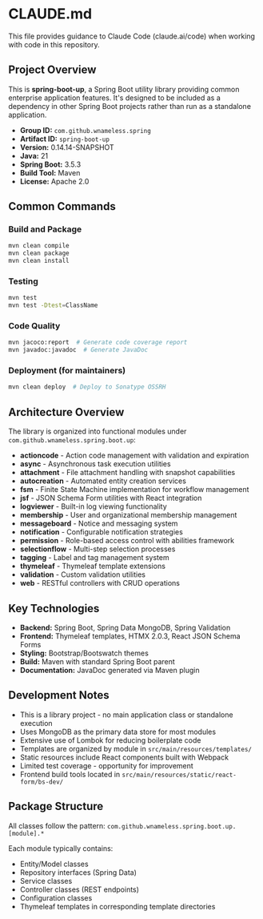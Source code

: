 # CLAUDE.md

This file provides guidance to Claude Code (claude.ai/code) when working with code in this repository.

## Project Overview

This is **spring-boot-up**, a Spring Boot utility library providing common enterprise application features. It's designed to be included as a dependency in other Spring Boot projects rather than run as a standalone application.

- **Group ID:** `com.github.wnameless.spring`
- **Artifact ID:** `spring-boot-up`
- **Version:** 0.14.14-SNAPSHOT
- **Java:** 21
- **Spring Boot:** 3.5.3
- **Build Tool:** Maven
- **License:** Apache 2.0

## Common Commands

### Build and Package
```bash
mvn clean compile
mvn clean package
mvn clean install
```

### Testing
```bash
mvn test
mvn test -Dtest=ClassName
```

### Code Quality
```bash
mvn jacoco:report  # Generate code coverage report
mvn javadoc:javadoc  # Generate JavaDoc
```

### Deployment (for maintainers)
```bash
mvn clean deploy  # Deploy to Sonatype OSSRH
```

## Architecture Overview

The library is organized into functional modules under `com.github.wnameless.spring.boot.up`:

- **actioncode** - Action code management with validation and expiration
- **async** - Asynchronous task execution utilities  
- **attachment** - File attachment handling with snapshot capabilities
- **autocreation** - Automated entity creation services
- **fsm** - Finite State Machine implementation for workflow management
- **jsf** - JSON Schema Form utilities with React integration
- **logviewer** - Built-in log viewing functionality
- **membership** - User and organizational membership management
- **messageboard** - Notice and messaging system
- **notification** - Configurable notification strategies
- **permission** - Role-based access control with abilities framework
- **selectionflow** - Multi-step selection processes
- **tagging** - Label and tag management system
- **thymeleaf** - Thymeleaf template extensions
- **validation** - Custom validation utilities
- **web** - RESTful controllers with CRUD operations

## Key Technologies

- **Backend:** Spring Boot, Spring Data MongoDB, Spring Validation
- **Frontend:** Thymeleaf templates, HTMX 2.0.3, React JSON Schema Forms
- **Styling:** Bootstrap/Bootswatch themes
- **Build:** Maven with standard Spring Boot parent
- **Documentation:** JavaDoc generated via Maven plugin

## Development Notes

- This is a library project - no main application class or standalone execution
- Uses MongoDB as the primary data store for most modules
- Extensive use of Lombok for reducing boilerplate code
- Templates are organized by module in `src/main/resources/templates/`
- Static resources include React components built with Webpack
- Limited test coverage - opportunity for improvement
- Frontend build tools located in `src/main/resources/static/react-form/bs-dev/`

## Package Structure

All classes follow the pattern: `com.github.wnameless.spring.boot.up.[module].*`

Each module typically contains:
- Entity/Model classes
- Repository interfaces (Spring Data)
- Service classes
- Controller classes (REST endpoints)
- Configuration classes
- Thymeleaf templates in corresponding template directories